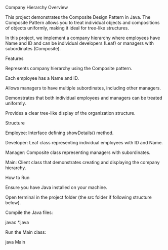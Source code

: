 Company Hierarchy 
Overview

This project demonstrates the Composite Design Pattern in Java.
The Composite Pattern allows you to treat individual objects and compositions of objects uniformly, making it ideal for tree-like structures.

In this project, we implement a company hierarchy where employees have Name and ID and can be individual developers (Leaf) or managers with subordinates (Composite).

Features

Represents company hierarchy using the Composite pattern.

Each employee has a Name and ID.

Allows managers to have multiple subordinates, including other managers.

Demonstrates that both individual employees and managers can be treated uniformly.

Provides a clear tree-like display of the organization structure.

Structure

Employee: Interface defining showDetails() method.

Developer: Leaf class representing individual employees with ID and Name.

Manager: Composite class representing managers with subordinates.

Main: Client class that demonstrates creating and displaying the company hierarchy.

How to Run

Ensure you have Java installed on your machine.

Open terminal in the project folder (the src folder if following structure below).

Compile the Java files:

javac *.java


Run the Main class:

java Main